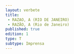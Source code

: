```yaml
---
layout: verbete
title:
 - RAZAO, A (RIO DE JANEIRO)
 - RAZÃO, A (Rio de Janeiro)
published: true
edition: 1  
type: T
subtype: Imprensa
---
```


